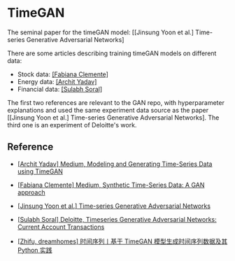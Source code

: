 # TimeGAN

The seminal paper for the timeGAN model: [[Jinsung Yoon et al.] Time-series Generative Adversarial Networks]

There are some articles describing training timeGAN models on different data:
* Stock data: [[Fabiana Clemente]][Medium, Synthetic Time-Series Data: A GAN approach]
* Energy data: [[Archit Yadav]][Medium, Modeling and Generating Time-Series Data using TimeGAN]
* Financial data: [[Sulabh Soral]][Deloitte, Timeseries Generative Adversarial Networks: Current Account Transactions]

The first two references are relevant to the GAN repo, with hyperparameter explanations and used the same experiment data source as the paper [[Jinsung Yoon et al.] Time-series Generative Adversarial Networks]. The third one is an experiment of Deloitte's work.


## Reference


* [Medium, Modeling and Generating Time-Series Data using TimeGAN]: https://towardsdatascience.com/modeling-and-generating-time-series-data-using-timegan-29c00804f54d
[[Archit Yadav] Medium, Modeling and Generating Time-Series Data using TimeGAN](https://towardsdatascience.com/modeling-and-generating-time-series-data-using-timegan-29c00804f54d)

* [Medium, Synthetic Time-Series Data: A GAN approach]: https://towardsdatascience.com/synthetic-time-series-data-a-gan-approach-869a984f2239
[[Fabiana Clemente] Medium, Synthetic Time-Series Data: A GAN approach](https://towardsdatascience.com/synthetic-time-series-data-a-gan-approach-869a984f2239)

* [Time-series Generative Adversarial Networks]: https://papers.nips.cc/paper_files/paper/2019/hash/c9efe5f26cd17ba6216bbe2a7d26d490-Abstract.html
[[Jinsung Yoon et al.] Time-series Generative Adversarial Networks](https://papers.nips.cc/paper_files/paper/2019/hash/c9efe5f26cd17ba6216bbe2a7d26d490-Abstract.html)


* [Deloitte, Timeseries Generative Adversarial Networks: Current Account Transactions]: https://www2.deloitte.com/uk/en/pages/deloitte-analytics/articles/timeseries-generative-adversarial-networks-current-account-transactions.html
[[Sulabh Soral] Deloitte, Timeseries Generative Adversarial Networks: Current Account Transactions](https://www2.deloitte.com/uk/en/pages/deloitte-analytics/articles/timeseries-generative-adversarial-networks-current-account-transactions.html)




* [时间序列丨基于 TimeGAN 模型生成时间序列数据及其 Python 实践]: https://zhuanlan.zhihu.com/p/410176524
[[Zhifu, dreamhomes] 时间序列丨基于 TimeGAN 模型生成时间序列数据及其 Python 实践](https://zhuanlan.zhihu.com/p/410176524)
